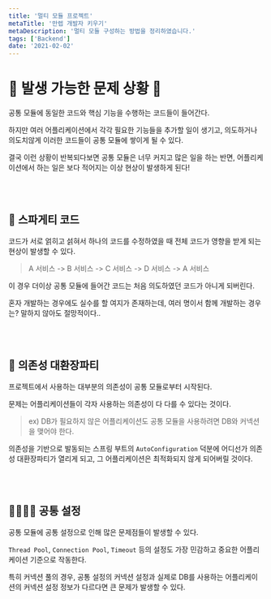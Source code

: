 ```yaml
---
title: '멀티 모듈 프로젝트'
metaTitle: '만렙 개발자 키우기'
metaDescription: '멀티 모듈 구성하는 방법을 정리하였습니다.'
tags: ['Backend']
date: '2021-02-02'
---
```


# 🚨 발생 가능한 문제 상황 🚨
공통 모듈에 동일한 코드와 핵심 기능을 수행하는 코드들이 들어간다.

하지만 여러 어플리케이션에서 각각 필요한 기능들을 추가할 일이 생기고, 의도하거나 의도치않게 이러한 코드들이 공통 모듈에 쌓이게 될 수 있다.

결국 이런 상황이 반복되다보면 공통 모듈은 너무 커지고 많은 일을 하는 반면, 어플리케이션에서 하는 일은 보다 적어지는 이상 현상이 발생하게 된다!

<br/> <br/>

## 🍝 스파게티 코드

코드가 서로 얽히고 섥혀서 하나의 코드를 수정하였을 때 전체 코드가 영향을 받게 되는 현상이 발생할 수 있다.

> A 서비스 -> B 서비스 -> C 서비스 -> D 서비스 -> A 서비스

이 경우 더이상 공통 모듈에 들어간 코드는 처음 의도하였던 코드가 아니게 되버린다.

혼자 개발하는 경우에도 실수를 할 여지가 존재하는데, 여러 명이서 함께 개발하는 경우는? 말하지 않아도 절망적이다..

<br/> <br/>

## 🎊 의존성 대환장파티

프로젝트에서 사용하는 대부분의 의존성이 공통 모듈로부터 시작된다.

문제는 어플리케이션들이 각자 사용하는 의존성이 다 다를 수 있다는 것이다.

> ex) DB가 필요하지 않은 어플리케이션도 공통 모듈을 사용하려면 DB와 커넥션을 맺어야 한다.

의존성을 기반으로 발동되는 스프링 부트의 `AutoConfiguration` 덕분에 어디선가 의존성 대환장파티가 열리게 되고, 그 어플리케이션은 최적화되지 않게 되어버릴 것이다.

<br/> <br/>

## 👨‍👩‍👦‍👦 공통 설정

공통 모듈에 공통 설정으로 인해 많은 문제점들이 발생할 수 있다.

`Thread Pool`, `Connection Pool`, `Timeout` 등의 설정도 가장 민감하고 중요한 어플리케이션 기준으로 작동한다.

특히 커넥션 풀의 경우, 공통 설정의 커넥션 설정과 실제로 DB를 사용하는 어플리케이션의 커넥션 설정 정보가 다르다면 큰 문제가 발생할 수 있다.


